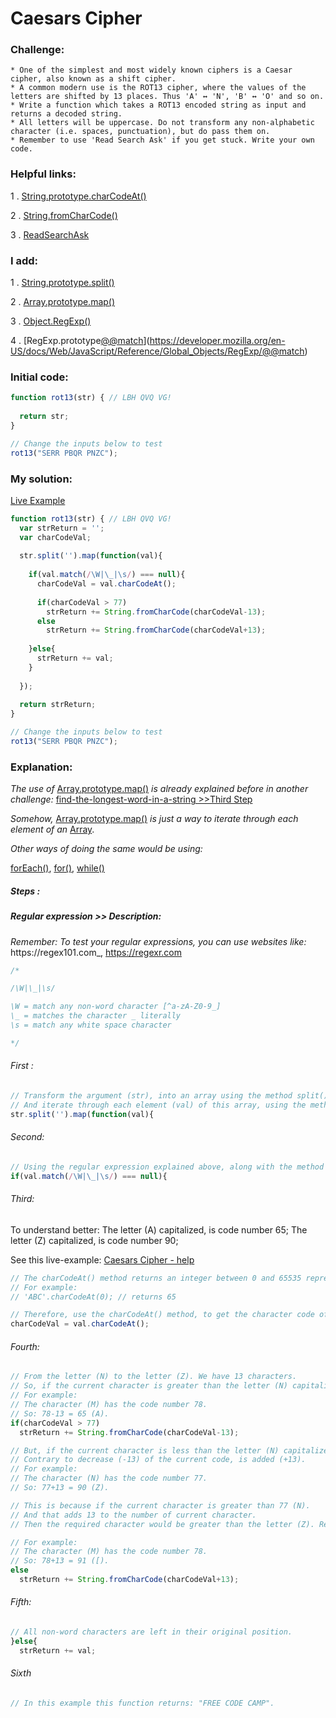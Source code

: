 # Caesars Cipher

### Challenge:

	* One of the simplest and most widely known ciphers is a Caesar cipher, also known as a shift cipher. 
	* A common modern use is the ROT13 cipher, where the values of the letters are shifted by 13 places. Thus 'A' ↔ 'N', 'B' ↔ 'O' and so on.
	* Write a function which takes a ROT13 encoded string as input and returns a decoded string.
	* All letters will be uppercase. Do not transform any non-alphabetic character (i.e. spaces, punctuation), but do pass them on.
	* Remember to use 'Read Search Ask' if you get stuck. Write your own code.

### Helpful links:

  1 . [String.prototype.charCodeAt()](https://developer.mozilla.org/en-US/docs/Web/JavaScript/Reference/Global_Objects/String/charCodeAt)
  
  2 . [String.fromCharCode()](https://developer.mozilla.org/en-US/docs/Web/JavaScript/Reference/Global_Objects/String/fromCharCode)
  
  3 . [ReadSearchAsk](https://github.com/FreeCodeCamp/freecodecamp/wiki/FreeCodeCamp-Get-Help)

### I add:

  1 . [String.prototype.split()](https://developer.mozilla.org/en-US/docs/Web/JavaScript/Reference/Global_Objects/String/split)
  
  2 . [Array.prototype.map()](https://developer.mozilla.org/en-US/docs/Web/JavaScript/Reference/Global_Objects/Array/map)
  
  3 . [Object.RegExp()](https://developer.mozilla.org/en-US/docs/Web/JavaScript/Reference/Global_Objects/RegExp)
  
  4 . [RegExp.prototype[@@match]()](https://developer.mozilla.org/en-US/docs/Web/JavaScript/Reference/Global_Objects/RegExp/@@match)

### Initial code:

```javascript
function rot13(str) { // LBH QVQ VG!
  
  return str;
}

// Change the inputs below to test
rot13("SERR PBQR PNZC");
```

### My solution:

[Live Example](https://jsfiddle.net/fininhop/r6fdgca5/)

```javascript
function rot13(str) { // LBH QVQ VG!
  var strReturn = '';
  var charCodeVal;
  
  str.split('').map(function(val){
    
    if(val.match(/\W|\_|\s/) === null){
      charCodeVal = val.charCodeAt();
      
      if(charCodeVal > 77)
        strReturn += String.fromCharCode(charCodeVal-13);
      else
        strReturn += String.fromCharCode(charCodeVal+13);
      
    }else{
      strReturn += val;
    }
    
  });
  
  return strReturn;
}

// Change the inputs below to test
rot13("SERR PBQR PNZC");
```

### Explanation:
_The use of_
[Array.prototype.map()](https://developer.mozilla.org/en-US/docs/Web/JavaScript/Reference/Global_Objects/Array/map) 
_is already explained before in another challenge:_ 
[find-the-longest-word-in-a-string >>Third Step  ](https://github.com/fininhop/free-code-camp/blob/master/algorithms/basic-algorithm-scripting/find-the-longest-word-in-a-string.md#third)

_Somehow,_
[Array.prototype.map()](https://developer.mozilla.org/en-US/docs/Web/JavaScript/Reference/Global_Objects/Array/map) 
_is just a way to iterate through each element of an_ [Array](https://developer.mozilla.org/en-US/docs/Web/JavaScript/Reference/Global_Objects/Array).

_Other ways of doing the same would be using:_

[forEach()](https://developer.mozilla.org/en-US/docs/Web/JavaScript/Reference/Global_Objects/Array/forEach), [for()](https://developer.mozilla.org/en-US/docs/Web/JavaScript/Reference/Statements/for),
[while()](https://developer.mozilla.org/en-US/docs/Web/JavaScript/Reference/Statements/while)


##### Steps : 

##### Regular expression >> Description:

_Remember: To test your regular expressions, you can use websites like:_ https://regex101.com_, https://regexr.com

```javascript
/*

/\W|\_|\s/

\W = match any non-word character [^a-zA-Z0-9_]
\_ = matches the character _ literally
\s = match any white space character

*/
```

###### First : 
```javascript
// Transform the argument (str), into an array using the method split().
// And iterate through each element (val) of this array, using the method map().
str.split('').map(function(val){
```

###### Second:
```javascript
// Using the regular expression explained above, along with the method match(), to knows if the current character is a word character.
if(val.match(/\W|\_|\s/) === null){
```

###### Third:
To understand better:
The letter (A) capitalized, is code number 65;
The letter (Z) capitalized, is code number 90;

See this live-example: [Caesars Cipher - help](https://jsfiddle.net/fininhop/cn016cy9/)

```javascript
// The charCodeAt() method returns an integer between 0 and 65535 representing the UTF-16 code unit at the given index.
// For example:
// 'ABC'.charCodeAt(0); // returns 65

// Therefore, use the charCodeAt() method, to get the character code of the current character (val).
charCodeVal = val.charCodeAt();
```

###### Fourth:
```javascript
// From the letter (N) to the letter (Z). We have 13 characters.
// So, if the current character is greater than the letter (N) capitalized.
// For example:
// The character (M) has the code number 78.
// So: 78-13 = 65 (A).
if(charCodeVal > 77)
  strReturn += String.fromCharCode(charCodeVal-13);

// But, if the current character is less than the letter (N) capitalized.
// Contrary to decrease (-13) of the current code, is added (+13).
// For example:
// The character (N) has the code number 77.
// So: 77+13 = 90 (Z).

// This is because if the current character is greater than 77 (N). 
// And that adds 13 to the number of current character. 
// Then the required character would be greater than the letter (Z). Returning a wrong result.

// For example:
// The character (M) has the code number 78.
// So: 78+13 = 91 ([).
else
  strReturn += String.fromCharCode(charCodeVal+13);
```

###### Fifth:
```javascript
// All non-word characters are left in their original position.
}else{
  strReturn += val;
```

###### Sixth
```javascript
// In this example this function returns: "FREE CODE CAMP".
```
